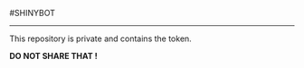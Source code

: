 #SHINYBOT
 -  -  -  -  -  -

This repository is private and contains the token.

**DO NOT SHARE THAT !**
